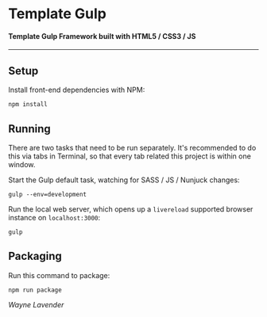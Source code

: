 # Template Gulp
#### Template Gulp Framework built with HTML5 / CSS3 / JS

---

## Setup

Install front-end dependencies with NPM:

```
npm install
```

## Running

There are two tasks that need to be run separately. It's recommended to do this via tabs in Terminal, so that every tab related this project is within one window.

Start the Gulp default task, watching for SASS / JS / Nunjuck changes:

```
gulp --env=development
```

Run the local web server, which opens up a `livereload` supported browser instance on `localhost:3000`:

```
gulp
```

## Packaging

Run this command to package:

```
npm run package
```

*Wayne Lavender*
